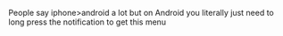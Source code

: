 People say iphone&gt;android a lot but on Android you literally just need to long press the notification to get this menu

